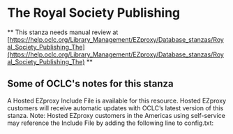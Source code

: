 # The Royal Society Publishing
** This stanza needs manual review at [https://help.oclc.org/Library_Management/EZproxy/Database_stanzas/Royal_Society_Publishing_The](https://help.oclc.org/Library_Management/EZproxy/Database_stanzas/Royal_Society_Publishing_The) **

## Some of OCLC's notes for this stanza

A Hosted EZproxy Include File is available for this resource. Hosted EZproxy customers will receive automatic updates with OCLC&rsquo;s latest version of this stanza. Note: Hosted EZproxy customers in the Americas using self-service may reference the Include File by adding the following line to config.txt:

&nbsp;
